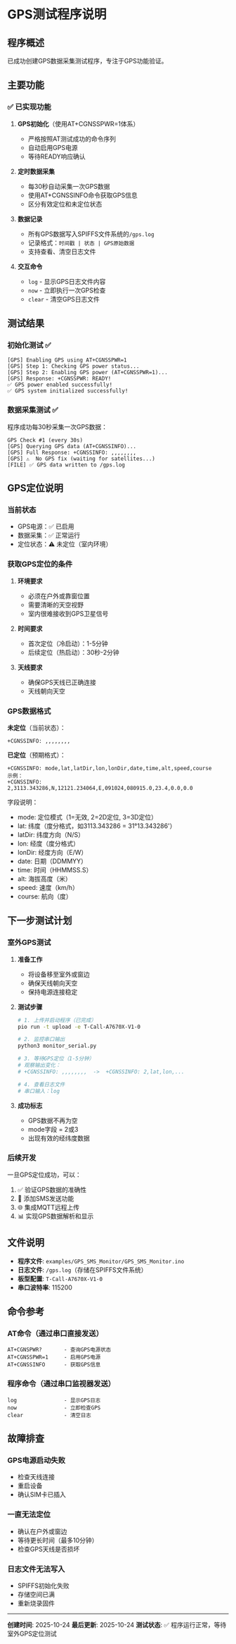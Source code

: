 # GPS测试程序说明

## 程序概述

已成功创建GPS数据采集测试程序，专注于GPS功能验证。

## 主要功能

### ✅ 已实现功能

1. **GPS初始化**（使用AT+CGNSSPWR=1体系）
   - 严格按照AT测试成功的命令序列
   - 自动启用GPS电源
   - 等待READY响应确认

2. **定时数据采集**
   - 每30秒自动采集一次GPS数据
   - 使用AT+CGNSSINFO命令获取GPS信息
   - 区分有效定位和未定位状态

3. **数据记录**
   - 所有GPS数据写入SPIFFS文件系统的`/gps.log`
   - 记录格式：`时间戳 | 状态 | GPS原始数据`
   - 支持查看、清空日志文件

4. **交互命令**
   - `log` - 显示GPS日志文件内容
   - `now` - 立即执行一次GPS检查
   - `clear` - 清空GPS日志文件

## 测试结果

### 初始化测试 ✅

```
[GPS] Enabling GPS using AT+CGNSSPWR=1
[GPS] Step 1: Checking GPS power status...
[GPS] Step 2: Enabling GPS power (AT+CGNSSPWR=1)...
[GPS] Response: +CGNSSPWR: READY!
✅ GPS power enabled successfully!
✅ GPS system initialized successfully!
```

### 数据采集测试 ✅

程序成功每30秒采集一次GPS数据：
```
GPS Check #1 (every 30s)
[GPS] Querying GPS data (AT+CGNSSINFO)...
[GPS] Full Response: +CGNSSINFO: ,,,,,,,,
[GPS] ⚠️  No GPS fix (waiting for satellites...)
[FILE] ✅ GPS data written to /gps.log
```

## GPS定位说明

### 当前状态
- GPS电源：✅ 已启用
- 数据采集：✅ 正常运行
- 定位状态：⚠️ 未定位（室内环境）

### 获取GPS定位的条件

1. **环境要求**
   - 必须在户外或靠窗位置
   - 需要清晰的天空视野
   - 室内很难接收到GPS卫星信号

2. **时间要求**
   - 首次定位（冷启动）：1-5分钟
   - 后续定位（热启动）：30秒-2分钟

3. **天线要求**
   - 确保GPS天线已正确连接
   - 天线朝向天空

### GPS数据格式

**未定位**（当前状态）：
```
+CGNSSINFO: ,,,,,,,,
```

**已定位**（预期格式）：
```
+CGNSSINFO: mode,lat,latDir,lon,lonDir,date,time,alt,speed,course
示例：
+CGNSSINFO: 2,3113.343286,N,12121.234064,E,091024,080915.0,23.4,0.0,0.0
```

字段说明：
- mode: 定位模式（1=无效, 2=2D定位, 3=3D定位）
- lat: 纬度（度分格式，如3113.343286 = 31°13.343286'）
- latDir: 纬度方向（N/S）
- lon: 经度（度分格式）
- lonDir: 经度方向（E/W）
- date: 日期（DDMMYY）
- time: 时间（HHMMSS.S）
- alt: 海拔高度（米）
- speed: 速度（km/h）
- course: 航向（度）

## 下一步测试计划

### 室外GPS测试

1. **准备工作**
   - 将设备移至室外或窗边
   - 确保天线朝向天空
   - 保持电源连接稳定

2. **测试步骤**
   ```bash
   # 1. 上传并启动程序（已完成）
   pio run -t upload -e T-Call-A7670X-V1-0

   # 2. 监控串口输出
   python3 monitor_serial.py

   # 3. 等待GPS定位（1-5分钟）
   # 观察输出变化：
   # +CGNSSINFO: ,,,,,,,,  ->  +CGNSSINFO: 2,lat,lon,...

   # 4. 查看日志文件
   # 串口输入：log
   ```

3. **成功标志**
   - GPS数据不再为空
   - mode字段 = 2或3
   - 出现有效的经纬度数据

### 后续开发

一旦GPS定位成功，可以：
1. ✅ 验证GPS数据的准确性
2. 📲 添加SMS发送功能
3. 🌐 集成MQTT远程上传
4. 📊 实现GPS数据解析和显示

## 文件说明

- **程序文件**: `examples/GPS_SMS_Monitor/GPS_SMS_Monitor.ino`
- **日志文件**: `/gps.log`（存储在SPIFFS文件系统）
- **板型配置**: `T-Call-A7670X-V1-0`
- **串口波特率**: 115200

## 命令参考

### AT命令（通过串口直接发送）
```
AT+CGNSPWR?       - 查询GPS电源状态
AT+CGNSSPWR=1     - 启用GPS电源
AT+CGNSSINFO      - 获取GPS信息
```

### 程序命令（通过串口监视器发送）
```
log               - 显示GPS日志
now               - 立即检查GPS
clear             - 清空日志
```

## 故障排查

### GPS电源启动失败
- 检查天线连接
- 重启设备
- 确认SIM卡已插入

### 一直无法定位
- 确认在户外或窗边
- 等待更长时间（最多10分钟）
- 检查GPS天线是否损坏

### 日志文件无法写入
- SPIFFS初始化失败
- 存储空间已满
- 重新烧录固件

---

**创建时间**: 2025-10-24
**最后更新**: 2025-10-24
**测试状态**: ✅ 程序运行正常，等待室外GPS定位测试

